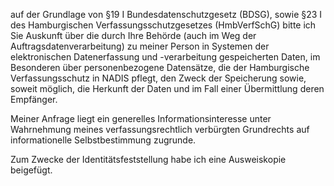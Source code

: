 auf der Grundlage von §19 I Bundesdatenschutzgesetz (BDSG), sowie
§23 I des Hamburgischen Verfassungsschutzgesetzes (HmbVerfSchG) bitte ich Sie
Auskunft über die durch Ihre Behörde (auch im Weg der Auftragsdatenverarbeitung)
zu meiner Person in Systemen der elektronischen Datenerfassung und -verarbeitung
gespeicherten Daten, im Besonderen über personenbezogene Datensätze, die der
Hamburgische Verfassungsschutz in NADIS pflegt, den Zweck der Speicherung sowie,
soweit möglich, die Herkunft der Daten und im Fall einer Übermittlung deren
Empfänger.

Meiner Anfrage liegt ein generelles Informationsinteresse unter Wahrnehmung
meines verfassungsrechtlich verbürgten Grundrechts auf informationelle
Selbstbestimmung zugrunde.

Zum Zwecke der Identitätsfeststellung habe ich eine Ausweiskopie beigefügt.
